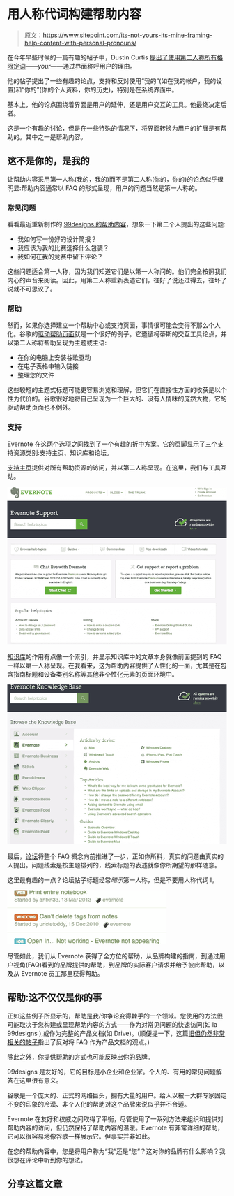 # 用人称代词构建帮助内容

> 原文：<https://www.sitepoint.com/its-not-yours-its-mine-framing-help-content-with-personal-pronouns/>

在今年早些时候的一篇有趣的帖子中，Dustin Curtis [提出了使用第二人称所有格限定词](http://dcurt.is/yours-vs-mine)——*your*——通过界面称呼用户的理由。

他的帖子提出了一些有趣的论点，支持和反对使用“我的”(如在我的帐户，我的设置)和“你的”(你的个人资料，你的历史)，特别是在系统界面中。

基本上，他的论点围绕着界面是用户的延伸，还是用户交互的工具。他最终决定后者。

这是一个有趣的讨论，但是在一些特殊的情况下，将界面转换为用户的扩展是有帮助的。其中之一是帮助内容。

## 这不是你的，是我的

让帮助内容采用第一人称(我的，我的)而不是第二人称(你的，你的)的论点似乎很明显:帮助内容通常以 FAQ 的形式呈现，用户的问题当然是第一人称的。

### 常见问题

看看最近重新制作的 [99designs 的帮助内容](http://99designs.com/help)，想象一下第二个人提出的这些问题:

*   我如何写一份好的设计简报？
*   我应该为我的比赛选择什么包装？
*   我如何在我的竞赛中留下评论？

这些问题适合第一人称，因为我们知道它们是以第一人称问的。他们完全按照我们内心的声音来阅读。因此，用第二人称重新表述它们，往好了说还过得去，往坏了说就不可思议了。

### 帮助

然而，如果你选择建立一个帮助中心或支持页面，事情很可能会变得不那么个人化。谷歌的[驱动帮助页面](https://support.google.com/drive/)就是一个很好的例子。它遵循柯蒂斯的交互工具论点，并以第二人称将帮助呈现为主题或主语:

*   在你的电脑上安装谷歌驱动
*   在电子表格中输入链接
*   整理您的文件

这些较短的主题式标题可能更容易浏览和理解，但它们在直接性方面的收获是以个性为代价的。谷歌很好地将自己呈现为一个巨大的、没有人情味的庞然大物，它的驱动帮助页面也不例外。

### 支持

Evernote 在这两个选项之间找到了一个有趣的折中方案。它的页脚显示了三个支持资源类别:支持主页、知识库和论坛。

[支持主页](http://evernote.com/contact/support/)提供对所有帮助资源的访问，并以第二人称呈现。在这里，我们与工具互动。

[![Evernotesupporthome](img/d0d825a84aa2723aa8f84be0dba14a86.png)](https://www.sitepoint.com/wp-content/uploads/2013/06/Evernotesupporthome.png)

[知识库](http://evernote.com/contact/support/kb/#/product/evernote)的作用有点像一个索引，并显示知识库中的文章本身就像前面提到的 FAQ 一样以第一人称呈现。在我看来，这为帮助内容提供了人性化的一面，尤其是在包含指南标题和设备类别名称等其他非个性化元素的页面环境中。

[![EvernoteKBhome](img/918d52a13cea10f7180205a3a589bb60.png)](https://www.sitepoint.com/wp-content/uploads/2013/06/EvernoteKBhome.png)

最后，[论坛](http://discussion.evernote.com/)将整个 FAQ 概念向前推进了一步，正如你所料，真实的问题由真实的人提出。问题线索是按主题排列的，线索标题的表述就像你所期望的那样随意。

这里最有趣的一点？论坛帖子标题经常*暗示*第一人称，但是不要用人称代词 I。

[![Evernoteforum](img/6127f2cdd48706812c3eca46bc4a9006.png)](https://www.sitepoint.com/wp-content/uploads/2013/06/Evernoteforum.png)

尽管如此，我们从 Evernote 获得了全方位的帮助，从品牌构建的指南，到通过用户视角(FAQ)看到的品牌提供的帮助，到品牌的实际客户请求并给予彼此帮助，以及从 Evernote 员工那里获得帮助。

## 帮助:这不仅仅是你的事

正如这些例子所显示的，帮助是我/你争论变得棘手的一个领域。您使用的方法很可能取决于您构建或呈现帮助内容的方式——作为对常见问题的快速访问(如 la 99designs ),或作为完整的产品文档(如 Drive)。(顺便提一下，这篇[旧但仍然非常相关的帖子](http://www.g2meyer.com/usablehelp/singles/117.html)指出了反对将 FAQ 作为产品文档的观点。)

除此之外，你提供帮助的方式也可能反映出你的品牌。

99designs 是友好的，它的目标是小企业和企业家。个人的、有用的常见问题解答在这里很有意义。

谷歌是一个庞大的、正式的网络巨头，拥有大量的用户。给人以被一大群专家固定不变的印象的冷漠、非个人化的帮助对这个品牌来说似乎并不合适。

Evernote 在友好和权威之间取得了平衡，尽管使用了一系列方法来组织和提供对帮助内容的访问，但仍然保持了帮助内容的温暖。Evernote 有非常详细的帮助，它可以很容易地像谷歌一样展示它。但事实并非如此。

在您的帮助内容中，您是将用户称为“我”还是“您”？这对你的品牌有什么影响？我很想在评论中听到你的想法。

## 分享这篇文章